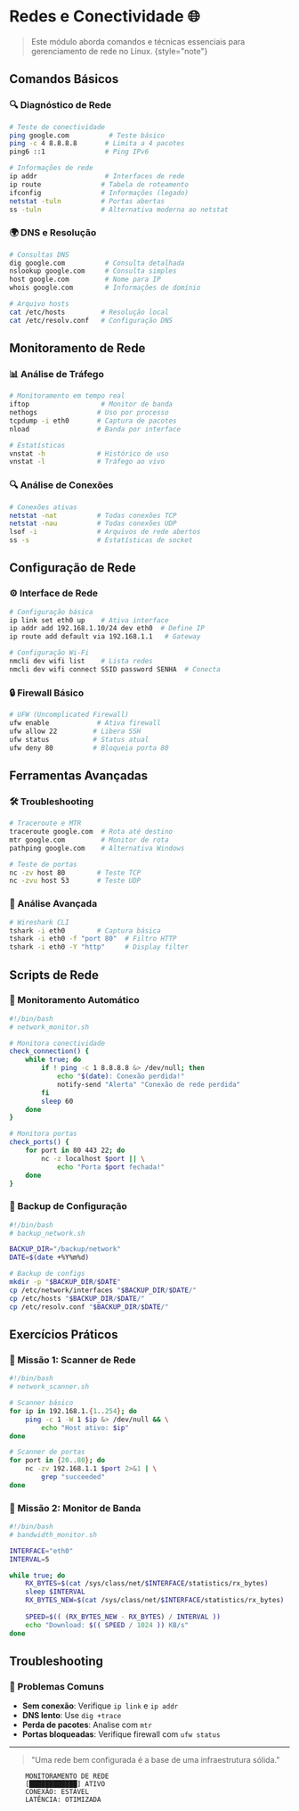 # Redes e Conectividade 🌐

> Este módulo aborda comandos e técnicas essenciais para gerenciamento de rede no Linux.
> {style="note"}

## Comandos Básicos

### 🔍 Diagnóstico de Rede
```bash
# Teste de conectividade
ping google.com          # Teste básico
ping -c 4 8.8.8.8       # Limita a 4 pacotes
ping6 ::1               # Ping IPv6

# Informações de rede
ip addr                 # Interfaces de rede
ip route               # Tabela de roteamento
ifconfig               # Informações (legado)
netstat -tuln          # Portas abertas
ss -tuln               # Alternativa moderna ao netstat
```

### 🌍 DNS e Resolução
```bash
# Consultas DNS
dig google.com          # Consulta detalhada
nslookup google.com     # Consulta simples
host google.com         # Nome para IP
whois google.com        # Informações de domínio

# Arquivo hosts
cat /etc/hosts         # Resolução local
cat /etc/resolv.conf   # Configuração DNS
```

## Monitoramento de Rede

### 📊 Análise de Tráfego
```bash
# Monitoramento em tempo real
iftop                  # Monitor de banda
nethogs               # Uso por processo
tcpdump -i eth0       # Captura de pacotes
nload                 # Banda por interface

# Estatísticas
vnstat -h             # Histórico de uso
vnstat -l             # Tráfego ao vivo
```

### 🔍 Análise de Conexões
```bash
# Conexões ativas
netstat -nat          # Todas conexões TCP
netstat -nau          # Todas conexões UDP
lsof -i               # Arquivos de rede abertos
ss -s                 # Estatísticas de socket
```

## Configuração de Rede

### ⚙️ Interface de Rede
```bash
# Configuração básica
ip link set eth0 up    # Ativa interface
ip addr add 192.168.1.10/24 dev eth0  # Define IP
ip route add default via 192.168.1.1   # Gateway

# Configuração Wi-Fi
nmcli dev wifi list    # Lista redes
nmcli dev wifi connect SSID password SENHA  # Conecta
```

### 🔒 Firewall Básico
```bash
# UFW (Uncomplicated Firewall)
ufw enable            # Ativa firewall
ufw allow 22         # Libera SSH
ufw status           # Status atual
ufw deny 80          # Bloqueia porta 80
```

## Ferramentas Avançadas

### 🛠️ Troubleshooting
```bash
# Traceroute e MTR
traceroute google.com  # Rota até destino
mtr google.com         # Monitor de rota
pathping google.com    # Alternativa Windows

# Teste de portas
nc -zv host 80        # Teste TCP
nc -zvu host 53       # Teste UDP
```

### 📡 Análise Avançada
```bash
# Wireshark CLI
tshark -i eth0        # Captura básica
tshark -i eth0 -f "port 80"  # Filtro HTTP
tshark -i eth0 -Y "http"     # Display filter
```

## Scripts de Rede

### 🤖 Monitoramento Automático
```bash
#!/bin/bash
# network_monitor.sh

# Monitora conectividade
check_connection() {
    while true; do
        if ! ping -c 1 8.8.8.8 &> /dev/null; then
            echo "$(date): Conexão perdida!"
            notify-send "Alerta" "Conexão de rede perdida"
        fi
        sleep 60
    done
}

# Monitora portas
check_ports() {
    for port in 80 443 22; do
        nc -z localhost $port || \
            echo "Porta $port fechada!"
    done
}
```

### 🔄 Backup de Configuração
```bash
#!/bin/bash
# backup_network.sh

BACKUP_DIR="/backup/network"
DATE=$(date +%Y%m%d)

# Backup de configs
mkdir -p "$BACKUP_DIR/$DATE"
cp /etc/network/interfaces "$BACKUP_DIR/$DATE/"
cp /etc/hosts "$BACKUP_DIR/$DATE/"
cp /etc/resolv.conf "$BACKUP_DIR/$DATE/"
```

## Exercícios Práticos

### 🎯 Missão 1: Scanner de Rede
```bash
#!/bin/bash
# network_scanner.sh

# Scanner básico
for ip in 192.168.1.{1..254}; do
    ping -c 1 -W 1 $ip &> /dev/null && \
        echo "Host ativo: $ip"
done

# Scanner de portas
for port in {20..80}; do
    nc -zv 192.168.1.1 $port 2>&1 | \
        grep "succeeded"
done
```

### 🎯 Missão 2: Monitor de Banda
```bash
#!/bin/bash
# bandwidth_monitor.sh

INTERFACE="eth0"
INTERVAL=5

while true; do
    RX_BYTES=$(cat /sys/class/net/$INTERFACE/statistics/rx_bytes)
    sleep $INTERVAL
    RX_BYTES_NEW=$(cat /sys/class/net/$INTERFACE/statistics/rx_bytes)
    
    SPEED=$(( (RX_BYTES_NEW - RX_BYTES) / INTERVAL ))
    echo "Download: $(( SPEED / 1024 )) KB/s"
done
```

## Troubleshooting

### 🔧 Problemas Comuns
- **Sem conexão**: Verifique `ip link` e `ip addr`
- **DNS lento**: Use `dig +trace`
- **Perda de pacotes**: Analise com `mtr`
- **Portas bloqueadas**: Verifique firewall com `ufw status`

---

> "Uma rede bem configurada é a base de uma infraestrutura sólida."

```ascii
    MONITORAMENTO DE REDE
    [████████████] ATIVO
    CONEXÃO: ESTÁVEL
    LATÊNCIA: OTIMIZADA
```